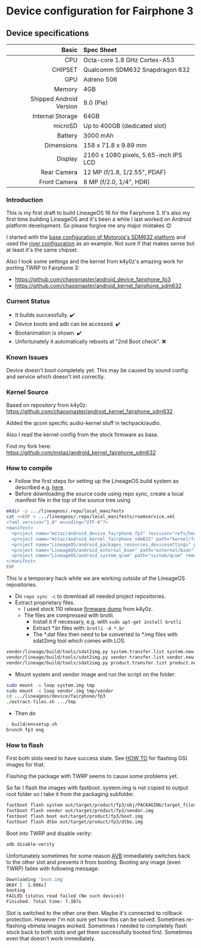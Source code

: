 Device configuration for Fairphone 3
==================================
## Device specifications

Basic   | Spec Sheet
-------:|:-------------------------
CPU     | Octa-core 1.8 GHz Cortex-A53
CHIPSET | Qualcomm SDM632 Snapdragon 632
GPU     | Adreno 506
Memory  | 4GB
Shipped Android Version | 9.0 (Pie)
Internal Storage | 64GB
microSD | Up to 400GB (dedicated slot)
Battery | 3000 mAh
Dimensions | 158 x 71.8 x 9.89 mm
Display | 2160 x 1080 pixels, 5.65-inch IPS LCD
Rear Camera  | 12 MP (f/1.8, 1/2.55", PDAF)
Front Camera | 8 MP (f/2.0, 1/4", HDR)

### Introduction
This is my first draft to build LineageOS 16 for the Fairphone 3.
It's also my first time building LineageOS and it's been a while I last worked on
Android platform development. So please forgive me any major mistakes :blush:

I started with the [base configuration of Motorola's SDM632 platform](https://github.com/LineageOS/android_device_motorola_sdm632-common)
and used the [river configuration](https://github.com/LineageOS/android_device_motorola_river) as an example.
Not sure if that makes sense but at least it's the same chipset.

Also I took some settings and the kernel from k4y0z's amazing work for porting TWRP to Fairphone 3:
* <https://github.com/chaosmaster/android_device_fairphone_fp3>
* <https://github.com/chaosmaster/android_kernel_fairphone_sdm632>


### Current Status
* It builds successfully. :heavy_check_mark:
* Device boots and adb can be accessed. :heavy_check_mark:
* Bootanimation is shown. :heavy_check_mark:
* Unfortunately it automatically reboots at "2nd Boot check". :x:

### Known Issues
Device doesn't boot completely yet. This may be caused by sound config and
service which doesn't init correctly.

### Kernel Source
Based on repository from k4y0z:
<https://github.com/chaosmaster/android_kernel_fairphone_sdm632>

Added the qcom specific audio-kernel stuff in techpack/audio.

Also I read the kernel config from the stock firmware as base.

Find my fork here: 
<https://github.com/mstaz/android_kernel_fairphone_sdm632>


### How to compile
* Follow the first steps for setting up the LineageOS build system as described e.g. [here](https://wiki.lineageos.org/devices/river/build).
* Before downloading the source code using repo sync, create a local manifest file in the
top of the source tree using
```sh
mkdir -p .../lineageos/.repo/local_manifests
cat <<EOF > .../lineageos/.repo/local_manifests/roomservice.xml
<?xml version="1.0" encoding="UTF-8"?>
<manifest>
  <project name="mstaz/android_device_fairphone_fp3" revision="refs/heads/master" path="device/fairphone/fp3" />
  <project name="mstaz/android_kernel_fairphone_sdm632" path="kernel/fairphone/sdm632" remote="github" />
  <project name="LineageOS/android_packages_resources_devicesettings" path="packages/resources/devicesettings" remote="github" />
  <project name="LineageOS/android_external_bson" path="external/bson" remote="github" />
  <project name="LineageOS/android_system_qcom" path="system/qcom" remote="github" />
</manifest>
EOF
```
This is a temporary hack while we are working outside of the LineageOS repositories.
* Do `repo sync -c` to download all needed project repositories.
* Extract proprietary files.
  * I used stock 110 release [firmware dump](https://androidfilehost.com/?fid=4349826312261714249) from k4y0z.
  * The files are compressed with brotli.
    * Install it if necessary, e.g. with `sudo apt-get install brotli`
    * Extract *.br files with: `brotli -d *.br`
    * The *.dat files then need to be converted to *.img files with sdat2img tool which comes with LOS.
```sh
vendor/lineage/build/tools/sdat2img.py system.transfer.list system.new.dat system.img
vendor/lineage/build/tools/sdat2img.py vendor.transfer.list vendor.new.dat vendor.img
vendor/lineage/build/tools/sdat2img.py product.transfer.list product.new.dat product.img
```
  * Mount system and vendor image and run the script on the folder:
```sh
sudo mount -o loop system.img tmp
sudo mount -o loop vendor.img tmp/vendor
cd .../lineageos/device/fairphone/fp3
./extract-files.sh .../tmp
```
* Then do
```sh
. build/envsetup.sh
brunch fp3 eng
```

### How to flash
First both slots need to have success state. See [HOW TO](https://forum.fairphone.com/t/how-to-flash-a-custom-rom-on-fp3-with-gsi/57074)
for flashing GSI images for that.

Flashing the package with TWRP seems to cause some problems yet.

So far I flash the images with fastboot. system.img is not copied to output root
folder so I take it from the packaging subfolder.
```sh
fastboot flash system out/target/product/fp3/obj/PACKAGING/target_files_intermediates/lineage_fp3-target_files-eng.ms/IMAGES/system.img
fastboot flash vendor out/target/product/fp3/vendor.img
fastboot flash boot out/target/product/fp3/boot.img
fastboot flash dtbo out/target/product/fp3/dtbo.img
```

Boot into TWRP and disable verity:
```sh
adb disable-verity
```

Unfortunately sometimes for some reason [AVB](https://android.googlesource.com/platform/external/avb/)
immediately switches back to the other slot and prevents it from booting. Booting any image (even TWRP)
failes with following message:
```sh
Downloading 'boot.img'
OKAY [  1.006s]
booting
FAILED (status read failed (No such device))
Finished. Total time: 7.387s
```
Slot is switched to the other one then. Maybe it's connected to rollback protection.
However I'm not sure yet how this can be solved. Sometimes re-flashing vbmeta
images worked. Sometimes I needed to completely flash stock back to both slots
and get them successfully booted first. Sometimes even that doesn't work
immediately.
